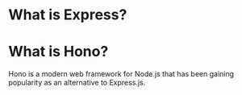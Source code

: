 # What is Express?



# What is Hono?

Hono is a modern web framework for Node.js that has been gaining popularity as an alternative to Express.js.
